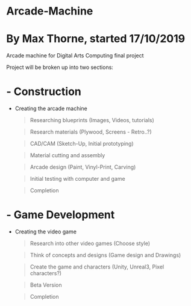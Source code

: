 # Arcade-Machine
# By Max Thorne, started 17/10/2019

Arcade machine for Digital Arts Computing final project

Project will be broken up into two sections: 

# - Construction

  + Creating the arcade machine
  
    > Researching blueprints (Images, Videos, tutorials)
    
    > Research materials (Plywood, Screens - Retro..?)
    
    > CAD/CAM (Sketch-Up, Initial prototyping)
    
    > Material cutting and assembly
    
    > Arcade design (Paint, Vinyl-Print, Carving)
    
    > Initial testing with computer and game
    
    > Completion

# - Game Development

  + Creating the video game
  
    > Research into other video games (Choose style)
    
    > Think of concepts and designs (Game design and Drawings) 
    
    > Create the game and characters (Unity, Unreal3, Pixel characters?)
    
    > Beta Version
    
    > Completion
    
    
   
